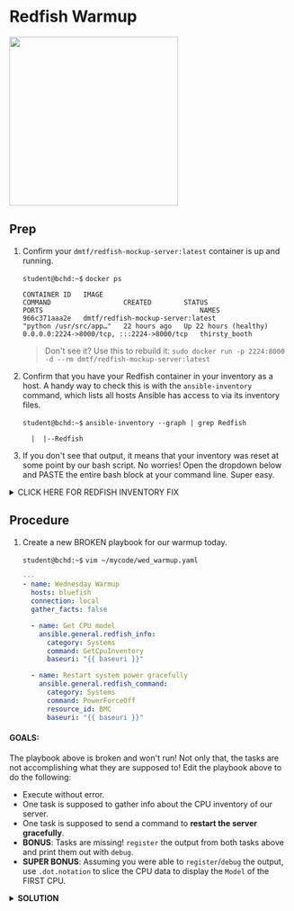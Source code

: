 # Redfish Warmup

<img src="https://encrypted-tbn0.gstatic.com/images?q=tbn:ANd9GcRI1DLRSo38oL8Nm5Fxo64zhew0aXBLsyFuOQ&s" width="300"/>

## Prep
    
1. Confirm your `dmtf/redfish-mockup-server:latest` container is up and running.

    `student@bchd:~$` `docker ps`
    
    ```
    CONTAINER ID   IMAGE                                                         COMMAND                  CREATED        STATUS                  PORTS                                       NAMES
    966c371aaa2e   dmtf/redfish-mockup-server:latest                             "python /usr/src/app…"   22 hours ago   Up 22 hours (healthy)   0.0.0.0:2224->8000/tcp, :::2224->8000/tcp   thirsty_booth
    ```

    > Don't see it? Use this to rebuild it: `sudo docker run -p 2224:8000 -d --rm dmtf/redfish-mockup-server:latest`

0. Confirm that you have your Redfish container in your inventory as a host. A handy way to check this is with the `ansible-inventory` command, which lists all hosts Ansible has access to via its inventory files.

    `student@bchd:~$` `ansible-inventory --graph | grep Redfish`

    ```
      |  |--Redfish
    ```

0. If you don't see that output, it means that your inventory was reset at some point by our bash script. No worries! Open the dropdown below and PASTE the entire bash block at your command line. Super easy.

<details>
<summary>CLICK HERE FOR REDFISH INVENTORY FIX</summary>
    
```bash
#!/bin/bash

# Set BASEURL using FQDN discovery
export BASEURL="aux1-$(hostname -d).live.alta3.com"

# Define the file to check/update
HOSTS_FILE=~/mycode/inv/dev/hosts

# Create the file if it doesn't exist
mkdir -p ~/mycode/inv/dev
touch "$HOSTS_FILE"

# Check and append if needed
if ! grep -q "\[redfish\]" "$HOSTS_FILE" || ! grep -q "baseuri=$BASEURL" "$HOSTS_FILE"; then
  echo -e "\n[redfish]\nRedfish     baseuri=$BASEURL username=root password=null" >> "$HOSTS_FILE"
  echo "Redfish inventory block added."
else
  echo "Redfish inventory block already present."
fi
```

</details>

## Procedure

1. Create a new BROKEN playbook for our warmup today.
   
    `student@bchd:~$` `vim ~/mycode/wed_warmup.yaml`
   
    ```yaml
    ---
    - name: Wednesday Warmup
      hosts: bluefish
      connection: local
      gather_facts: false
    
      - name: Get CPU model
        ansible.general.redfish_info:
          category: Systems
          command: GetCpuInventory
          baseuri: "{{ baseuri }}"
    
      - name: Restart system power gracefully
        ansible.general.redfish_command:
          category: Systems
          command: PowerForceOff
          resource_id: BMC
          baseuri: "{{ baseuri }}"
    ```

#### GOALS:

The playbook above is broken and won't run! Not only that, the tasks are not accomplishing what they are supposed to! Edit the playbook above to do the following:

- Execute without error.
- One task is supposed to gather info about the CPU inventory of our server.
- One task is supposed to send a command to **restart the server gracefully**.
- **BONUS**: Tasks are missing! `register` the output from both tasks above and print them out with `debug`.    
- **SUPER BONUS**: Assuming you were able to `register`/`debug` the output, use `.dot.notation` to slice the CPU data to display the `Model` of the FIRST CPU.

<details>
<summary><b>SOLUTION</b></summary>

```yaml
---
- name: Wednesday Warmup
  hosts: Redfish
  connection: local
  gather_facts: false

  tasks:
  - name: Get CPU model
    community.general.redfish_info:
      category: Systems
      command: GetCpuInventory
      baseuri: "{{ baseuri }}"
      username: "{{ username }}"
      password: "{{ password }}"
    register: cpuinventory

  - name: bonus
    debug:
      var: cpuinventory

  - name: rocket scientist bonus
    debug:
      var: cpuinventory.redfish_facts.cpu.entries.0.1.0.Model

  - name: Restart system power gracefully
    community.general.redfish_command:
      category: Systems
      command: PowerGracefulRestart
      resource_id: 437XR1138R2
      baseuri: "{{ baseuri }}"
      username: "{{ username }}"
      password: "{{ password }}"
    register: powerresult

  - name: bonus
    debug:
      var: powerresult
```

</details>

